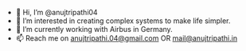 - 👋 Hi, I’m @anujtripathi04
- 👀 I’m interested in creating complex systems to make life simpler.
- 🌱 I’m currently working with Airbus in Germany.
- 📫 Reach me on anujtripathi.04@gmail.com OR mail@anujtripathi.in

<!---
anujtripathi04/anujtripathi04 is a ✨ special ✨ repository because its `README.md` (this file) appears on your GitHub profile.
You can click the Preview link to take a look at your changes.
--->
